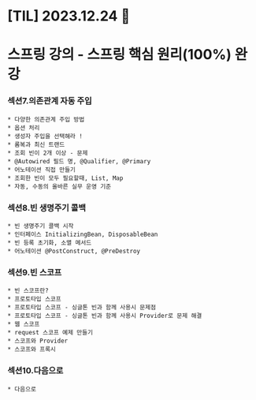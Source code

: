 # [TIL] 2023.12.24 📘

# 스프링 강의 - 스프링 핵심 원리(100%) 완강
  ### 섹션7.의존관계 자동 주입
    * 다양한 의존관계 주입 방법
    * 옵션 처리
    * 생성자 주입을 선택해라 !
    * 롬복과 최신 트랜드
    * 조회 빈이 2개 이상 - 문제
    * @Autowired 필드 명, @Qualifier, @Primary
    * 어노테이션 직접 만들기
    * 조회한 빈이 모두 필요할때, List, Map
    * 자동, 수동의 올바른 실무 운영 기준
  ### 섹션8.빈 생명주기 콜백
    * 빈 생명주기 콜백 시작
    * 인터페이스 InitializingBean, DisposableBean
    * 빈 등록 초기화, 소멸 메서드
    * 어노테이션 @PostConstruct, @PreDestroy
  ### 섹션9.빈 스코프
    * 빈 스코프란?
    * 프로토타입 스코프
    * 프로토타입 스코프 - 싱글톤 빈과 함께 사용시 문제점
    * 프로토타입 스코프 - 싱글톤 빈과 함께 사용시 Provider로 문제 해결
    * 웹 스코프
    * request 스코프 예제 만들기
    * 스코프와 Provider
    * 스코프와 프록시
  ### 섹션10.다음으로
    * 다음으로 


